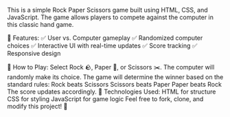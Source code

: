 This is a simple Rock Paper Scissors game built using HTML, CSS, and JavaScript. The game allows players to compete against the computer in this classic hand game.

🔹 Features:
✅ User vs. Computer gameplay
✅ Randomized computer choices
✅ Interactive UI with real-time updates
✅ Score tracking
✅ Responsive design

🔹 How to Play:
  Select Rock 🪨, Paper 📄, or Scissors ✂️.
  The computer will randomly make its choice.
  The game will determine the winner based on the standard rules:
    Rock beats Scissors
    Scissors beats Paper
    Paper beats Rock
    The score updates accordingly.
🔹 Technologies Used:
    HTML for structure
    CSS for styling
    JavaScript for game logic
Feel free to fork, clone, and modify this project! 🚀
